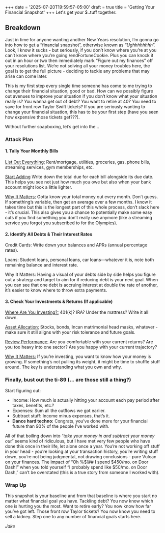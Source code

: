 +++
date = '2025-07-20T19:59:57-05:00'
draft = true
title = 'Getting Your Financial Snapshot'
+++
Let's get your $..tuff together.

## Breakdown

Just in time for anyone wanting another New Years resolution, I’m gonna go into how to get a “financial snapshot”, otherwise known as “*Ughhhhhhhh*”. Look, I know it sucks - but seriously, if you don’t know where you’re at you can’t know where you’re going /endFortuneCookie. Plus you can knock it out in an hour or two then immediately mark “Figure out my finances” off your resolutions list. We’re not solving all your money troubles here, the goal is to get the full picture - deciding to tackle any problems that may arise can come later.

This is my first step every single time someone has come to me trying to change their financial situation, good or bad. How can we possibly figure out avenues to improve your situation if you don’t know what your situation really is? You wanna get out of debt? You want to retire at 40? You need to save for front row Taylor Swift tickets? If you are seriously wanting to change your financial situation, this has to be your first step (have you seen how expensive those tickets get???).

Without further soapboxing, let’s get into the…

### Attack Plan

#### 1. Tally Your Monthly Bills

<u>List Out Everything:</u> Rent/mortgage, utilities, groceries, gas, phone bills, streaming services, gym memberships, etc.

<u>Start Adding</u> Write down the total due for each bill alongside its due date. This helps you see not just how much you owe but also when your bank account might look a little lighter.

<u>Why It Matters:</u> Gotta know your total money out every month. Don’t guess. If something’s variable, then get an average over a few months. I know it takes time but this is the longest part of this whole process, don’t slack here - it’s crucial. This also gives you a chance to potentially make some easy cuts if you find something you don’t really use anymore (like a streaming service you forgot you subscribed to for the Olympics).

#### 2. Identify All Debts & Their Interest Rates

Credit Cards: Write down your balances and APRs (annual percentage rates).

Loans: Student loans, personal loans, car loans—whatever it is, note both remaining balance and interest rate.

Why It Matters: Having a visual of your debts side by side helps you figure out a strategy and target to aim for if reducing debt is your next goal. When you can see that one debt is accruing interest at double the rate of another, it’s easier to know where to throw extra payments.

#### 3. Check Your Investments & Returns (If applicable)

<u> Where Are You Investing?:</u> 401(k)? IRA? Under the mattress? Write it all down.

<u> Asset Allocation:</u> Stocks, bonds, Incan matrimonial head masks, whatever - make sure it still aligns with your risk tolerance and future goals.

<u> Review Performance:</u> Are you comfortable with your current returns? Are you too heavy into one sector? Are you happy with your current trajectory?

<u> Why It Matters:</u> If you’re investing, you want to know how your money is growing. If something’s not pulling its weight, it might be time to shuffle stuff around. The key is understanding what you own and why.

### Finally, bust out the ti-89 (… are those still a thing?)

Start figuring out:

- Income: How much is actually hitting your account each pay period after taxes, benefits, etc.?
- Expenses: Sum all the outflows we got earlier.
- Subtract stuff: Income minus expenses, that’s it.
- **Dance hard techno:** Congrats, you’ve done more for your financial future than 90% of the people I’ve worked with.

All of that boiling down into “*take your money in and subtract your money out*” seems kind of ridiculous, but I have met very few people who have done this once in their life, let alone once a year. You’re not working off stuff in your head - you’re looking at your transaction history, you’re writing stuff down, you’re not being judgmental, not drawing conclusions - pure Vulcan on your finances. The impact of “Oh %$@# I spend $450/mo. on Door Dash!” when you told yourself “I probably spend like $50/mo. on Door Dash,” can’t be overstated (this is a true story from someone I worked with).

### Wrap Up

This snapshot is your baseline and from that baseline is where you start no matter what financial goal you have. Tackling debt? You now know which one is hurting you the most. Want to retire early? You now know how far you’ve got left. Those front row Taylor tickets? You now know you need to sell a kidney. Step one to any number of financial goals starts here.

*Jake*